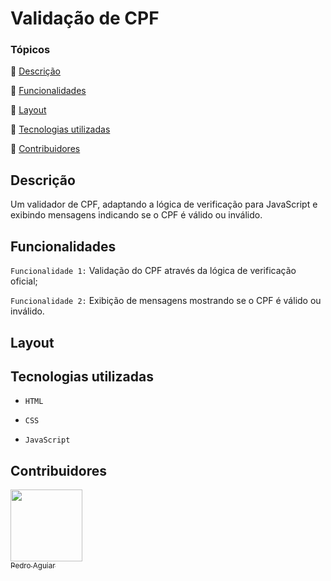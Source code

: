 # Validação de CPF

### Tópicos
:triangular_flag_on_post: [Descrição](#descrição)

:triangular_flag_on_post: [Funcionalidades](#funcionalidades)

:triangular_flag_on_post: [Layout](#layout)

:triangular_flag_on_post: [Tecnologias utilizadas](#tecnologias-utilizadas)

:triangular_flag_on_post: [Contribuidores](#contribuidores)

## Descrição
Um validador de CPF, adaptando a lógica de verificação para JavaScript e exibindo mensagens indicando se o CPF é válido ou inválido.

## Funcionalidades
`Funcionalidade 1:` Validação do CPF através da lógica de verificação oficial;

`Funcionalidade 2:` Exibição de mensagens mostrando se o CPF é válido ou inválido.

## Layout

## Tecnologias utilizadas
- `HTML`
  
- `CSS`

- `JavaScript`

## Contribuidores

[<img loading="lazy" src="https://avatars.githubusercontent.com/u/185980568?v=4" width=115><br><sub>Pedro Aguiar</sub>](https://github.com/pmadri)
